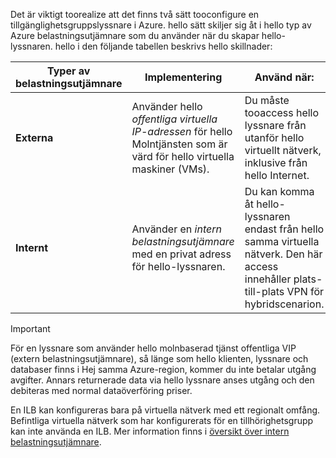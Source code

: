 Det är viktigt toorealize att det finns två sätt tooconfigure en tillgänglighetsgruppslyssnare i Azure. hello sätt skiljer sig åt i hello typ av Azure belastningsutjämnare som du använder när du skapar hello-lyssnaren. hello i den följande tabellen beskrivs hello skillnader:

| Typer av belastningsutjämnare | Implementering | Använd när: |
| --- | --- | --- |
| **Externa** |Använder hello *offentliga virtuella IP-adressen* för hello Molntjänsten som är värd för hello virtuella maskiner (VMs). |Du måste tooaccess hello lyssnare från utanför hello virtuellt nätverk, inklusive från hello Internet. |
| **Internt** |Använder en *intern belastningsutjämnare* med en privat adress för hello-lyssnaren. |Du kan komma åt hello-lyssnaren endast från hello samma virtuella nätverk. Den här access innehåller plats-till-plats VPN för hybridscenarion. |

> [!IMPORTANT]
> För en lyssnare som använder hello molnbaserad tjänst offentliga VIP (extern belastningsutjämnare), så länge som hello klienten, lyssnare och databaser finns i Hej samma Azure-region, kommer du inte betalar utgång avgifter. Annars returnerade data via hello lyssnare anses utgång och den debiteras med normal dataöverföring priser. 
> 
> 

En ILB kan konfigureras bara på virtuella nätverk med ett regionalt omfång. Befintliga virtuella nätverk som har konfigurerats för en tillhörighetsgrupp kan inte använda en ILB. Mer information finns i [översikt över intern belastningsutjämnare](../articles/load-balancer/load-balancer-internal-overview.md).

